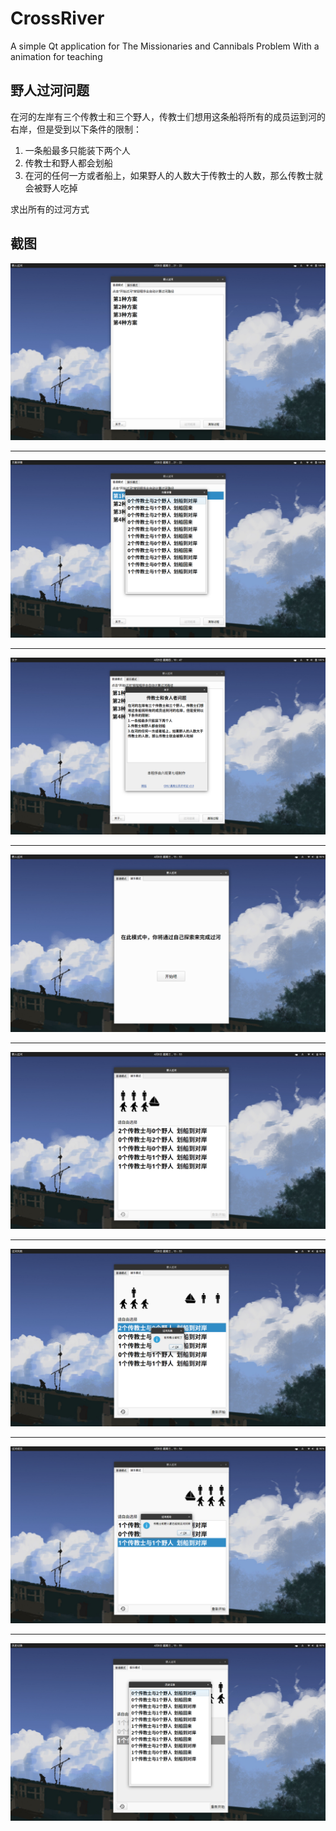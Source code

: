 # CrossRiver
A simple Qt application for The Missionaries and Cannibals Problem
With a animation for teaching
## 野人过河问题
在河的左岸有三个传教士和三个野人，传教士们想用这条船将所有的成员运到河的右岸，但是受到以下条件的限制：
1. 一条船最多只能装下两个人
2. 传教士和野人都会划船
3. 在河的任何一方或者船上，如果野人的人数大于传教士的人数，那么传教士就会被野人吃掉

求出所有的过河方式
## 截图
![选择方案](./screenshots/1.png)

***

![方案详情](./screenshots/2.png)

***

![关于](./screenshots/3.png)

***

![欢迎页](./screenshots/4.png)

***

![娱乐模式](./screenshots/5.png)

***

![过河失败](./screenshots/6.png)

***

![过河成功](./screenshots/7.png)

***

![历史记录](./screenshots/8.png)
